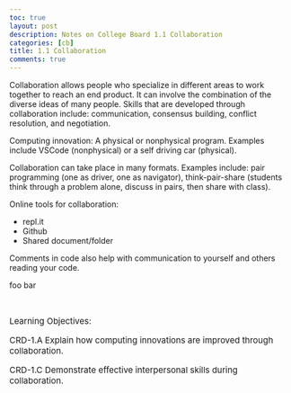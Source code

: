 ```yaml
---
toc: true
layout: post
description: Notes on College Board 1.1 Collaboration
categories: [cb]
title: 1.1 Collaboration
comments: true
---
```


Collaboration allows people who specialize in different areas to work together to reach an end product. It can involve the combination of the diverse ideas of many people. Skills that are developed through collaboration include: communication, consensus building, conflict resolution, and negotiation. 

Computing innovation: A physical or nonphysical program. Examples include VSCode (nonphysical) or a self driving car (physical).

Collaboration can take place in many formats. Examples include: pair programming (one as driver, one as navigator), think-pair-share (students think through a problem alone, discuss in pairs, then share with class).

Online tools for collaboration: 
* repl.it
* Github
* Shared document/folder

Comments in code also help with communication to yourself and others reading your code. 

foo bar

<br> 

<p style="font-size: 15px">Learning Objectives:</p>
<p style="font-size: 15px">CRD-1.A Explain how computing innovations are improved through collaboration.</p>
<p style="font-size: 15px">CRD-1.C Demonstrate effective interpersonal skills during collaboration.</p>